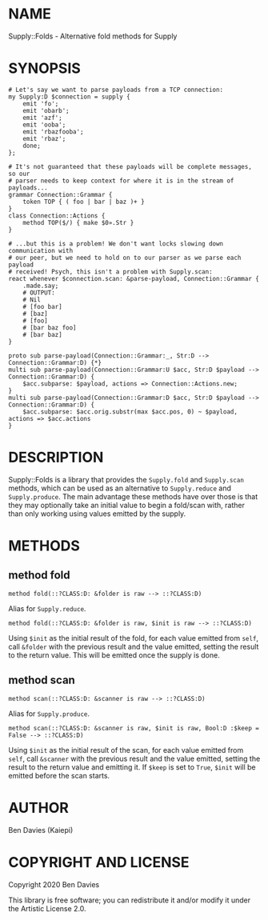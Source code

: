 NAME
====

Supply::Folds - Alternative fold methods for Supply

SYNOPSIS
========

```perl6
# Let's say we want to parse payloads from a TCP connection:
my Supply:D $connection = supply {
    emit 'fo';
    emit 'obarb';
    emit 'azf';
    emit 'ooba';
    emit 'rbazfooba';
    emit 'rbaz';
    done;
};

# It's not guaranteed that these payloads will be complete messages, so our
# parser needs to keep context for where it is in the stream of payloads...
grammar Connection::Grammar {
    token TOP { ( foo | bar | baz )+ }
}
class Connection::Actions {
    method TOP($/) { make $0».Str }
}

# ...but this is a problem! We don't want locks slowing down communication with
# our peer, but we need to hold on to our parser as we parse each payload
# received! Psych, this isn't a problem with Supply.scan:
react whenever $connection.scan: &parse-payload, Connection::Grammar {
    .made.say;
    # OUTPUT:
    # Nil
    # [foo bar]
    # [baz]
    # [foo]
    # [bar baz foo]
    # [bar baz]
}

proto sub parse-payload(Connection::Grammar:_, Str:D --> Connection::Grammar:D) {*}
multi sub parse-payload(Connection::Grammar:U $acc, Str:D $payload --> Connection::Grammar:D) {
    $acc.subparse: $payload, actions => Connection::Actions.new;
}
multi sub parse-payload(Connection::Grammar:D $acc, Str:D $payload --> Connection::Grammar:D) {
    $acc.subparse: $acc.orig.substr(max $acc.pos, 0) ~ $payload, actions => $acc.actions
}
```

DESCRIPTION
===========

Supply::Folds is a library that provides the `Supply.fold` and `Supply.scan` methods, which can be used as an alternative to `Supply.reduce` and `Supply.produce`. The main advantage these methods have over those is that they may optionally take an initial value to begin a fold/scan with, rather than only working using values emitted by the supply.

METHODS
=======

method fold
-----------

```perl6
method fold(::?CLASS:D: &folder is raw --> ::?CLASS:D)
```

Alias for `Supply.reduce`.

```perl6
method fold(::?CLASS:D: &folder is raw, $init is raw --> ::?CLASS:D)
```

Using `$init` as the initial result of the fold, for each value emitted from `self`, call `&folder` with the previous result and the value emitted, setting the result to the return value. This will be emitted once the supply is done.

method scan
-----------

```perl6
method scan(::?CLASS:D: &scanner is raw --> ::?CLASS:D)
```

Alias for `Supply.produce`.

```perl6
method scan(::?CLASS:D: &scanner is raw, $init is raw, Bool:D :$keep = False --> ::?CLASS:D)
```

Using `$init` as the initial result of the scan, for each value emitted from `self`, call `&scanner` with the previous result and the value emitted, setting the result to the return value and emitting it. If `$keep` is set to `True`, `$init` will be emitted before the scan starts.

AUTHOR
======

Ben Davies (Kaiepi)

COPYRIGHT AND LICENSE
=====================

Copyright 2020 Ben Davies

This library is free software; you can redistribute it and/or modify it under the Artistic License 2.0.

